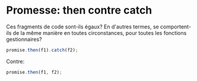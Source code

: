 # Promesse: then contre catch

Ces fragments de code sont-ils égaux? En d'autres termes, se comportent-ils de la même manière en toutes circonstances, pour toutes les fonctions gestionnaires?

```js
promise.then(f1).catch(f2);
```

Contre:

```js
promise.then(f1, f2);
```
